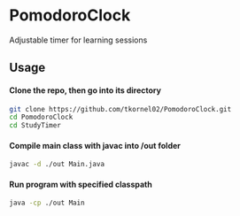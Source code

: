 # PomodoroClock
 Adjustable timer for learning sessions 
## Usage 
#### Clone the repo, then go into its directory
```bash
git clone https://github.com/tkornel02/PomodoroClock.git
cd PomodoroClock
cd StudyTimer
```
#### Compile main class with javac into /out folder
```bash
javac -d ./out Main.java
```
#### Run program with specified classpath
```bash
java -cp ./out Main
```
